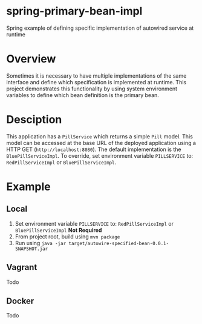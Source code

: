 # spring-primary-bean-impl
Spring example of defining specific implementation of autowired service at runtime

# Overview
Sometimes it is necessary to have multiple implementations of the same interface and define which specification is implemented at runtime.  This project demonstrates this functionality by using system environment variables to define which bean definition is the primary bean.

# Desciption
This application has a `PillService` which returns a simple `Pill` model.  This model can be accessed at the base URL of the deployed application using a HTTP GET (`http://localhost:8080`).  The default implementation is the `BluePillServiceImpl`.  To override, set environment variable `PILLSERVICE` to: `RedPillServiceImpl` or `BluePillServiceImpl`.

# Example

## Local
1) Set environment variable `PILLSERVICE` to: `RedPillServiceImpl` or `BluePillServiceImpl` **Not Required**
2) From project root, build using `mvn package`
3) Run using `java -jar target/autowire-specified-bean-0.0.1-SNAPSHOT.jar`

## Vagrant

Todo

## Docker

Todo